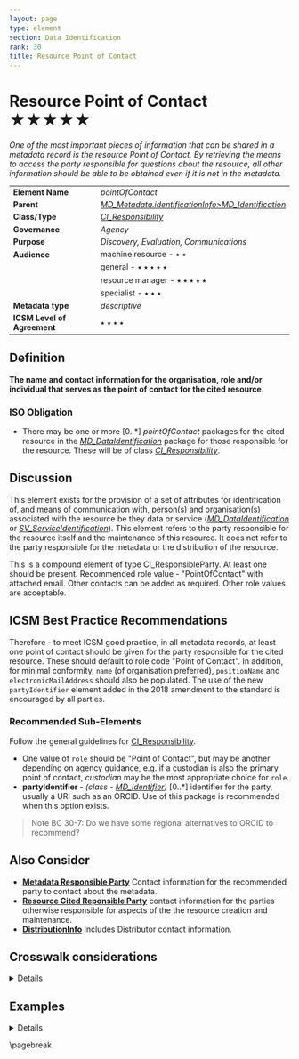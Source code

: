 ```yaml
---
layout: page
type: element
section: Data Identification
rank: 30
title: Resource Point of Contact
---
```

# Resource Point of Contact ★★★★★
*One of the most important pieces of information that can be shared in a metadata record is the resource Point of Contact. By retrieving the means to access the party responsible for questions about the resource, all other information should be able to be obtained even if it is not in the metadata.*

| | |
| --- | --- |
| **Element Name** | *pointOfContact* |
| **Parent** | *[MD_Metadata.identificationInfo>MD_Identification](./class-MD_Identification)* |
| **Class/Type** | *[CI_Responsibility](./class-CI_Responsibility)* |
| **Governance** | *Agency* |
| **Purpose** | *Discovery, Evaluation, Communications* |
| **Audience** | machine resource - ⭑ ⭑ |
| | general - ⭑ ⭑ ⭑ ⭑ ⭑ |
| | resource manager - ⭑ ⭑ ⭑ ⭑ ⭑ |
| | specialist - ⭑ ⭑ ⭑ |
| **Metadata type** | *descriptive* |
| **ICSM Level of Agreement** | ⭑ ⭑ ⭑ ⭑ |

## Definition
**The name and contact information for the organisation, role and/or individual that serves as the point of contact for the cited resource.**

### ISO Obligation

- There may be one or more [0..\*] *pointOfContact* packages for the cited resource in the *[MD_DataIdentification](./class-MD_DataIdentification)* package for those responsible for the resource. These will be of class *[CI_Responsibility](./class-CI_Responsibility)*.

## Discussion

This element exists for the provision of a set of attributes for identification of, and means of communication with, person(s) and organisation(s) associated with the resource be they data or service (*[MD_DataIdentification](./class-MD_DataIdentification)* or *[SV_ServiceIdentification](./ServiceIdentification)*). This element refers to the party responsible for the resource itself and the maintenance of this resource. It does not refer to the party responsible for the metadata or the distribution of the resource.

This is a compound element of type CI_ResponsibleParty. At least one should be present. Recommended role value - "PointOfContact" with attached email. Other contacts can be added as required. Other role values are acceptable.

## ICSM Best Practice Recommendations

Therefore - to meet ICSM good practice, in all metadata records, at least one point of contact should be given for the party responsible for the cited resource. These should default to role code "Point of Contact". In addition, for minimal conformity, `name` (of organisation preferred), `positionName` and `electronicMailAddress` should also be populated.
The use of the new `partyIdentifier` element added in the 2018 amendment to the standard is encouraged by all parties.


### Recommended Sub-Elements

Follow the general guidelines for [CI_Responsibility](./class-CI_Responsibility).

- One value of `role` should be "Point of Contact", but may be another depending on agency guidance, e.g. if a custodian is also the primary point of contact, *custodian* may be the most appropriate choice for `role`.
- **partyIdentifier -** *(class - [MD_Identifier](./class-MD_Identifier))* [0..\*]  identifier for the party, usually a URI such as an ORCID. Use of this package is recommended when this option exists.
> Note BC 30-7: Do we have some regional alternatives to ORCID to recommend?

## Also Consider

- **[Metadata Responsible Party](./MetadataContact)** Contact information for the recommended party to contact about the metadata.
- **[Resource Cited Reponsible Party](./ResourceResponsibleParty)** contact information for the parties otherwise responsible for aspects of the the resource creation and maintenance.
- **[DistributionInfo](./DistributionInfo)** Includes Distributor contact information.

## Crosswalk considerations

<details>

### ISO19139

See discussion at [CI_Responsibility](./class-CI_Responsibility)

### Dublin core / CKAN / data.gov.au

Maps to `contact` 
> Note BC 19-7: These map to the same elements as Metadata Contact. Is this a problem?

### DCAT

Maps to `dcat:contactPoint`

### RIF-CS

Maps to `Related Party`

</details>

## Examples

<details>

### XML
```
<mdb:MD_Metadata>
....
  <mdb:identificationInfo>
   <mri:MD_DataIdentification>
....
    <mri:pointOfContact>
      <cit:CI_Responsibility>
        <cit:role>
         <cit:CI_RoleCode 
         codeList="https://schemas.isotc211.org/19115/resources
         /Codelist/cat/codelists.xml#CI_RoleCode" 
         codeListValue="custodian"/>
        </cit:role>
        <cit:party>
         <cit:CI_Organisation>
           <cit:name>
            <gco:CharacterString>OpenWork Ltd</gco:CharacterString>
           </cit:name>
           <cit:contactInfo>
            <cit:CI_Contact>
              <cit:address>
               <cit:CI_Address>
                 <cit:electronicMailAddress>
                  <gco:CharacterString>email@mail.com
                  </gco:CharacterString>
                 </cit:electronicMailAddress>
               </cit:CI_Address>
              </cit:address>
            </cit:CI_Contact>
           </cit:contactInfo>
           <cit:individual>
            <cit:CI_Individual>
              <cit:name>
               <gco:CharacterString>Metadata Bob
               </gco:CharacterString>
              </cit:name>
              <cit:positionName>
               <gco:CharacterString>GIS Guru
               </gco:CharacterString>
              </cit:positionName>
            </cit:CI_Individual>
           </cit:individual>
         </cit:CI_Organisation>
        </cit:party>
      </cit:CI_Responsibility>
     </mri:pointOfContact>
....
   </mri:MD_DataIdentification>
  </mdb:identificationInfo>
....
</mdb:MD_Metadata>
```

\pagebreak

### UML diagrams
Recommended elements highlighted in yellow

![Responsibility](../images/ResourcePointOfContactUML.png)

</details>

\pagebreak

